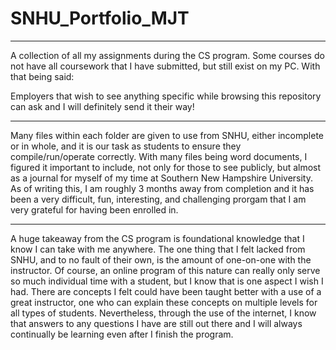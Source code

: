 # SNHU_Portfolio_MJT
-----------------
A collection of all my assignments during the CS program. Some courses do not have all coursework that I have submitted, but still exist on my PC. With that being said:

Employers that wish to see anything specific while browsing this repository can ask and I will definitely send it their way!
_____________________
Many files within each folder are given to use from SNHU, either incomplete or in whole, and it is our task as students to ensure they compile/run/operate correctly. With many files being word documents, I figured it important to include, not only for those to see publicly, but almost as a journal for myself of my time at Southern New Hampshire University. As of writing this, I am roughly 3 months away from completion and it has been a very difficult, fun, interesting, and challenging prorgam that I am very grateful for having been enrolled in.
___________________
A huge takeaway from the CS program is foundational knowledge that I know I can take with me anywhere. The one thing that I felt lacked from SNHU, and to no fault of their own, is the amount of one-on-one with the instructor. Of course, an online program of this nature can really only serve so much individual time with a student, but I know that is one aspect I wish I had. There are concepts I felt could have been taught better with a use of a great instructor, one who can explain these concepts on multiple levels for all types of students. Nevertheless, through the use of the internet, I know that answers to any questions I have are still out there and I will always continually be learning even after I finish the program.
